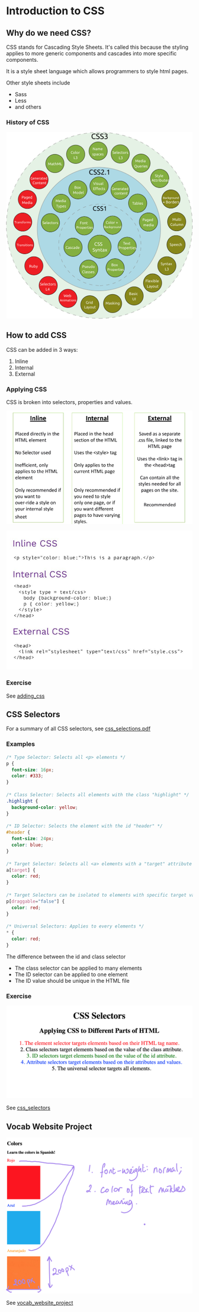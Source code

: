 # Introduction to CSS

## Why do we need CSS?

CSS stands for Cascading Style Sheets. It's called this because the styling applies to more generic components and cascades into more specific components.

It is a style sheet language which allows programmers to style html pages.

Other style sheets include

- Sass
- Less
- and others

### History of CSS

![css_history.png](./img/css_history.png)

## How to add CSS

CSS can be added in 3 ways:

1. Inline
1. Internal
1. External

### Applying CSS

CSS is broken into selectors, properties and values.

![css_applications.png](./img/css_applications.png)

![css_examples.png](./img/css_examples.jpg)

### Exercise

See [adding_css](./src/5.1.%20Adding%20CSS/index.html)

## CSS Selectors

For a summary of all CSS selectors, see [css_selections.pdf](./docs/css_selectors.pdf)

### Examples

```css
/* Type Selector: Selects all <p> elements */
p {
  font-size: 16px;
  color: #333;
}

/* Class Selector: Selects all elements with the class "highlight" */
.highlight {
  background-color: yellow;
}

/* ID Selector: Selects the element with the id "header" */
#header {
  font-size: 24px;
  color: blue;
}

/* Target Selector: Selects all <a> elements with a "target" attribute */
a[target] {
  color: red;
}

/* Target Selectors can be isolated to elements with specific target values */
p[draggable="false"] {
  color: red;
}

/* Universal Selectors: Applies to every elements */
* {
  color: red;
}
```

The difference between the id and class selector

- The class selector can be applied to many elements
- The ID selector can be applied to one element
- The ID value should be unique in the HTML file

### Exercise

![css_selectors_goal](./src/5.3%20CSS%20Selectors/goal.png)

See [css_selectors](./src/5.3%20CSS%20Selectors/index.html)

## Vocab Website Project

![vocab_website_project](./src/5.4%20Colour%20Vocab%20Website/goal.png)

See [vocab_website_project](./src/5.4%20Colour%20Vocab%20Website/index.html)
